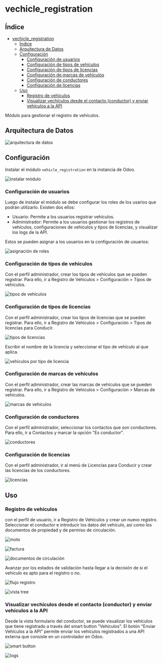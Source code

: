 # vechicle_registration

## Índice

- [vechicle_registration](#vechicle_registration)
  - [Índice](#índice)
  - [Arquitectura de Datos](#arquitectura-de-datos)
  - [Configuración](#configuración)
    - [Configuración de usuarios](#configuración-de-usuarios)
    - [Configuración de tipos de vehículos](#configuración-de-tipos-de-vehículos)
    - [Configuración de tipos de licencias](#configuración-de-tipos-de-licencias)
    - [Configuración de marcas de vehículos](#configuración-de-marcas-de-vehículos)
    - [Configuración de conductores](#configuración-de-conductores)
    - [Configuración de licencias](#configuración-de-licencias)
  - [Uso](#uso)
    - [Registro de vehículos](#registro-de-vehículos)
    - [Visualizar vechículos desde el contacto (conductor) y enviar vehículos a la API](#visualizar-vechículos-desde-el-contacto-conductor-y-enviar-vehículos-a-la-api)

Módulo para gestionar el registro de vehículos.

## Arquitectura de Datos

![arquitectura de datos](images/registro_vehicular.drawio.png)

## Configuración

Instalar el módulo `vehicle_registration` en la instancia de Odoo.

![instalar módulo](images/image_instalar_vehicle_register.png)

### Configuración de usuarios

Luego de instalar el módulo se debe configurar los roles de los usarios que podrán utilizarlo. Existen dos ellos:

- Usuario: Permite a los usuarios registrar vehículos.
- Administrador: Permite a los usuarios gestionar los registros de vehículos, configuraciones de vehículos y tipos de licencias, y visualizar los logs de la API.

Estos se pueden asignar a los usuarios en la configuración de usuarios:

![asignación de roles](/images/image_roles.png)

### Configuración de tipos de vehículos

Con el perfil administrador, crear los tipos de vehículos que se pueden registrar. Para ello, ir a Registro de Vehículos > Configuración > Tipos de vehículos.

![tipos de vehículos](/images/image_tipos_vehiculos.png)

### Configuración de tipos de licencias

Con el perfil administrador, crear los tipos de licencias que se pueden registrar. Para ello, ir a Registro de Vehículos > Configuración > Tipos de licencias para Conducir.

![tipos de licencias](images/image_tipos_licencias.png)

Escribir el nombre de la licencia y seleccionar el tipo de vehículo al que aplica.

![vehículos por tipo de licencia](images/image_tipos_licencias_2.png)

### Configuración de marcas de vehículos

Con el perfil administrador, crear las marcas de vehículos que se pueden registrar. Para ello, ir a Registro de Vehículos > Configuración > Marcas de vehículos.

![marcas de vehículos](images/image_marcas_vehiculos.png)

### Configuración de conductores

Con el perfil administrador, seleccionar los contactos que son conductores. Para ello, ir a Contactos y marcar la opción "Es conductor".

![conductores](images/image_conductores.png)

### Configuración de licencias

Con el perfil administrador, ir al menú de Licencias para Conducir y crear las licencias de los conductores.

![licencias](images/image_licencias.png)

## Uso

### Registro de vehículos

con el perfil de usuario, ir a Registro de Vehículos y crear un nuevo registro. Seleccionar el conductor e introducir los datos del vehículo, así como los documentos de propiedad y de permiso de circulación.

![moto](images/image_moto.png)

![factura](images/image_factura.png)

![documentos de circulación](images/image_circulación.png)

Avanzar por los estados de validación hasta llegar a la decisión de si el vehículo es apto para el registro o no.

![flujo registro](images/image_flujo_registro.png)

![vista tree](images/image_vista_tree.png)

### Visualizar vechículos desde el contacto (conductor) y enviar vehículos a la API

Desde la vista formulario del conductor, se puede visualizar los vehículos que tiene registrado a través del smart button "Vehículos". El botón "Enviar Vehículos a la API" permite enviar los vehículos registrados a una API externa que consiste en un controlador en Odoo.

![smart button](images/image_smart_button.png)

![logs](images/image_logs.png)

